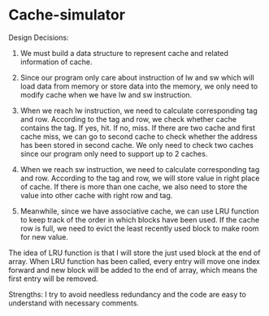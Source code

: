 # Cache-simulator

Design Decisions:
1. We must build a data structure to represent cache and related information 
of cache. 

2. Since our program only care about instruction of lw and sw which will load data from 
memory or store data into the memory, we only need to modify cache when we have 
lw and sw instruction.

3. When we reach lw instruction, we need to calculate corresponding tag and row.
According to the tag and row, we check whether cache contains the tag. If yes, hit.
If no, miss. If there are two cache and first cache miss, we can go to second 
cache to check whether the address has been stored in second cache. We only 
need to check two caches since our program only need to support up to 2 caches. 

4. When we reach sw instruction, we need to calculate corresponding tag and row.
According to the tag and row, we will store value in right place of cache. If there is more
than one cache, we also need to store the value into other cache with right row and tag.

5. Meanwhile, since we have associative cache, we can use LRU function to
keep track of the order in which blocks have been used. If the cache row is 
full, we need to evict the least recently used block to make room for new value.

The idea of LRU function is that I will store the just used block at the end of array. 
When LRU function has been called, every entry will move one index forward and new block 
will be added to the end of array, which means the first entry will be removed.

Strengths:
I try to avoid needless redundancy and the code are easy to understand with necessary comments. 
